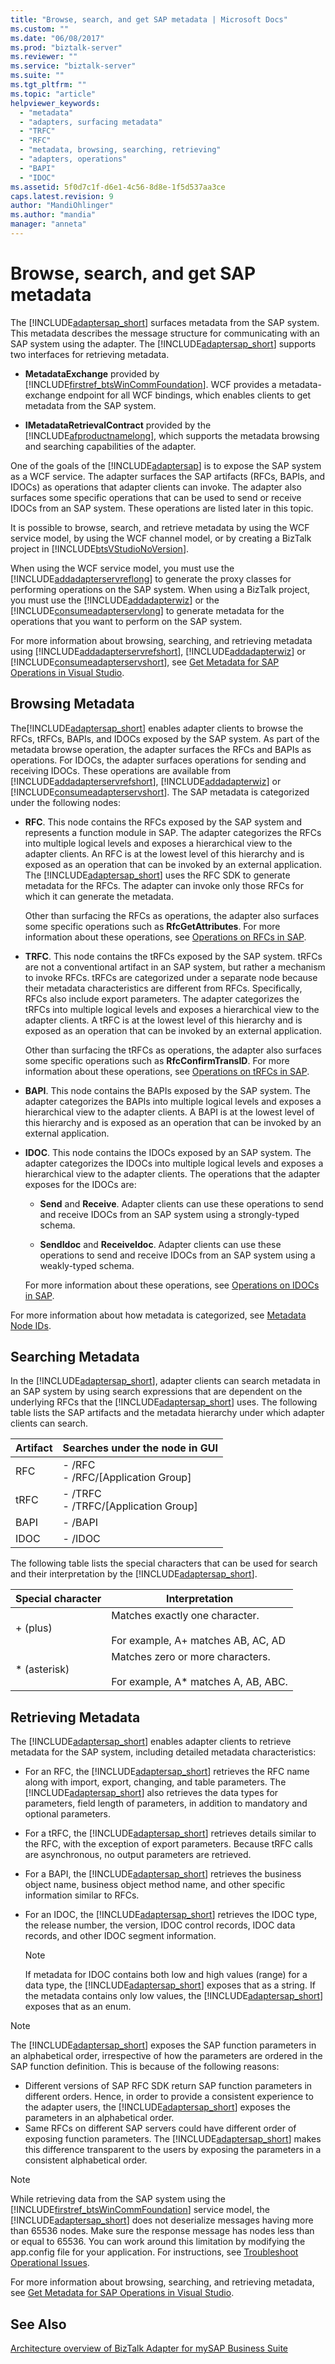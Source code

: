 ```yaml
---
title: "Browse, search, and get SAP metadata | Microsoft Docs"
ms.custom: ""
ms.date: "06/08/2017"
ms.prod: "biztalk-server"
ms.reviewer: ""
ms.service: "biztalk-server"
ms.suite: ""
ms.tgt_pltfrm: ""
ms.topic: "article"
helpviewer_keywords: 
  - "metadata"
  - "adapters, surfacing metadata"
  - "TRFC"
  - "RFC"
  - "metadata, browsing, searching, retrieving"
  - "adapters, operations"
  - "BAPI"
  - "IDOC"
ms.assetid: 5f0d7c1f-d6e1-4c56-8d8e-1f5d537aa3ce
caps.latest.revision: 9
author: "MandiOhlinger"
ms.author: "mandia"
manager: "anneta"
---
```

# Browse, search, and get SAP metadata
The [!INCLUDE[adaptersap_short](../../includes/adaptersap-short-md.md)] surfaces metadata from the SAP system. This metadata describes the message structure for communicating with an SAP system using the adapter. The [!INCLUDE[adaptersap_short](../../includes/adaptersap-short-md.md)] supports two interfaces for retrieving metadata.  
  
-   **MetadataExchange** provided by [!INCLUDE[firstref_btsWinCommFoundation](../../includes/firstref-btswincommfoundation-md.md)]. WCF provides a metadata-exchange endpoint for all WCF bindings, which enables clients to get metadata from the SAP system.  
  
-   **IMetadataRetrievalContract** provided by the [!INCLUDE[afproductnamelong](../../includes/afproductnamelong-md.md)], which supports the metadata browsing and searching capabilities of the adapter.  
  
 One of the goals of the [!INCLUDE[adaptersap](../../includes/adaptersap-md.md)] is to expose the SAP system as a WCF service. The adapter surfaces the SAP artifacts (RFCs, BAPIs, and IDOCs) as operations that adapter clients can invoke. The adapter also surfaces some specific operations that can be used to send or receive IDOCs from an SAP system. These operations are listed later in this topic.  
  
 It is possible to browse, search, and retrieve metadata by using the WCF service model, by using the WCF channel model, or by creating a BizTalk project in [!INCLUDE[btsVStudioNoVersion](../../includes/btsvstudionoversion-md.md)].  
  
 When using the WCF service model, you must use the [!INCLUDE[addadapterservreflong](../../includes/addadapterservreflong-md.md)] to generate the proxy classes for performing operations on the SAP system. When using a BizTalk project, you must use the [!INCLUDE[addadapterwiz](../../includes/addadapterwiz-md.md)] or the [!INCLUDE[consumeadapterservlong](../../includes/consumeadapterservlong-md.md)] to generate metadata for the operations that you want to perform on the SAP system.  
  
 For more information about browsing, searching, and retrieving metadata using [!INCLUDE[addadapterservrefshort](../../includes/addadapterservrefshort-md.md)], [!INCLUDE[addadapterwiz](../../includes/addadapterwiz-md.md)] or [!INCLUDE[consumeadapterservshort](../../includes/consumeadapterservshort-md.md)], see [Get Metadata for SAP Operations in Visual Studio](../../adapters-and-accelerators/adapter-sap/get-metadata-for-sap-operations-in-visual-studio.md).  
  
## Browsing Metadata  
 The[!INCLUDE[adaptersap_short](../../includes/adaptersap-short-md.md)] enables adapter clients to browse the RFCs, tRFCs, BAPIs, and IDOCs exposed by the SAP system. As part of the metadata browse operation, the adapter surfaces the RFCs and BAPIs as operations. For IDOCs, the adapter surfaces operations for sending and receiving IDOCs. These operations are available from [!INCLUDE[addadapterservrefshort](../../includes/addadapterservrefshort-md.md)],   [!INCLUDE[addadapterwiz](../../includes/addadapterwiz-md.md)] or [!INCLUDE[consumeadapterservshort](../../includes/consumeadapterservshort-md.md)]. The SAP metadata is categorized under the following nodes:  
  
-   **RFC**. This node contains the RFCs exposed by the SAP system and represents a function module in SAP. The adapter categorizes the RFCs into multiple logical levels and exposes a hierarchical view to the adapter clients. An RFC is at the lowest level of this hierarchy and is exposed as an operation that can be invoked by an external application. The [!INCLUDE[adaptersap_short](../../includes/adaptersap-short-md.md)] uses the RFC SDK to generate metadata for the RFCs. The adapter can invoke only those RFCs for which it can generate the metadata.  
  
     Other than surfacing the RFCs as operations, the adapter also surfaces some specific operations such as **RfcGetAttributes**. For more information about these operations, see [Operations on RFCs in SAP](../../adapters-and-accelerators/adapter-sap/operations-on-rfcs-in-sap.md).  
  
-   **TRFC**. This node contains the tRFCs exposed by the SAP system. tRFCs are not a conventional artifact in an SAP system, but rather a mechanism to invoke RFCs. tRFCs are categorized under a separate node because their metadata characteristics are different from RFCs. Specifically, RFCs also include export parameters. The adapter categorizes the tRFCs into multiple logical levels and exposes a hierarchical view to the adapter clients. A tRFC is at the lowest level of this hierarchy and is exposed as an operation that can be invoked by an external application.  
  
     Other than surfacing the tRFCs as operations, the adapter also surfaces some specific operations such as **RfcConfirmTransID**. For more information about these operations, see [Operations on tRFCs in SAP](../../adapters-and-accelerators/adapter-sap/operations-on-trfcs-in-sap.md).  
  
-   **BAPI**. This node contains the BAPIs exposed by the SAP system. The adapter categorizes the BAPIs into multiple logical levels and exposes a hierarchical view to the adapter clients. A BAPI is at the lowest level of this hierarchy and is exposed as an operation that can be invoked by an external application.  
  
-   **IDOC**. This node contains the IDOCs exposed by an SAP system. The adapter categorizes the IDOCs into multiple logical levels and exposes a hierarchical view to the adapter clients. The operations that the adapter exposes for the IDOCs are:  
  
    -   **Send** and **Receive**. Adapter clients can use these operations to send and receive IDOCs from an SAP system using a strongly-typed schema.  
  
    -   **SendIdoc** and **ReceiveIdoc**. Adapter clients can use these operations to send and receive IDOCs from an SAP system using a weakly-typed schema.  
  
     For more information about these operations, see [Operations on IDOCs in SAP](../../adapters-and-accelerators/adapter-sap/operations-on-idocs-in-sap.md).  
  
 For more information about how metadata is categorized, see [Metadata Node IDs](../../adapters-and-accelerators/adapter-sap/metadata-node-ids4.md).  
  
## Searching Metadata  
 In the [!INCLUDE[adaptersap_short](../../includes/adaptersap-short-md.md)], adapter clients can search metadata in an SAP system by using search expressions that are dependent on the underlying RFCs that the [!INCLUDE[adaptersap_short](../../includes/adaptersap-short-md.md)] uses. The following table lists the SAP artifacts and the metadata hierarchy under which adapter clients can search.  
  
|Artifact|Searches under the node in GUI|  
|--------------|------------------------------------|  
|RFC|-   /RFC<br />-   /RFC/[Application Group]|  
|tRFC|-   /TRFC<br />-   /TRFC/[Application Group]|  
|BAPI|-   /BAPI|  
|IDOC|-   /IDOC|  
  
 The following table lists the special characters that can be used for search and their interpretation by the [!INCLUDE[adaptersap_short](../../includes/adaptersap-short-md.md)].  
  
|Special character|Interpretation|  
|-----------------------|--------------------|  
|+ (plus)|Matches exactly one character.<br /><br /> For example, A+ matches AB, AC, AD|  
|* (asterisk)|Matches zero or more characters.<br /><br /> For example, A* matches A, AB, ABC.|  
  
## Retrieving Metadata  
 The [!INCLUDE[adaptersap_short](../../includes/adaptersap-short-md.md)] enables adapter clients to retrieve metadata for the SAP system, including detailed metadata characteristics:  
  
-   For an RFC, the [!INCLUDE[adaptersap_short](../../includes/adaptersap-short-md.md)] retrieves the RFC name along with import, export, changing, and table parameters. The [!INCLUDE[adaptersap_short](../../includes/adaptersap-short-md.md)] also retrieves the data types for parameters, field length of parameters, in addition to mandatory and optional parameters.  
  
-   For a tRFC, the [!INCLUDE[adaptersap_short](../../includes/adaptersap-short-md.md)] retrieves details similar to the RFC, with the exception of export parameters. Because tRFC calls are asynchronous, no output parameters are retrieved.  
  
-   For a BAPI, the [!INCLUDE[adaptersap_short](../../includes/adaptersap-short-md.md)] retrieves the business object name, business object method name, and other specific information similar to RFCs.  
  
-   For an IDOC, the [!INCLUDE[adaptersap_short](../../includes/adaptersap-short-md.md)] retrieves the IDOC type, the release number, the version, IDOC control records, IDOC data records, and other IDOC segment information.  
  
    > [!NOTE]
    >  If metadata for IDOC contains both low and high values (range) for a data type, the [!INCLUDE[adaptersap_short](../../includes/adaptersap-short-md.md)] exposes that as a string. If the metadata contains only low values, the [!INCLUDE[adaptersap_short](../../includes/adaptersap-short-md.md)] exposes that as an enum.  
  
> [!NOTE]
>  The [!INCLUDE[adaptersap_short](../../includes/adaptersap-short-md.md)] exposes the SAP function parameters in an alphabetical order, irrespective of how the parameters are ordered in the SAP function definition. This is because of the following reasons:  
>   
>  -   Different versions of SAP RFC SDK return SAP function parameters in different orders. Hence, in order to provide a consistent experience to the adapter users, the [!INCLUDE[adaptersap_short](../../includes/adaptersap-short-md.md)] exposes the parameters in an alphabetical order.  
> -   Same RFCs on different SAP servers could have different order of exposing function parameters. The [!INCLUDE[adaptersap_short](../../includes/adaptersap-short-md.md)] makes this difference transparent to the users by exposing the parameters in a consistent alphabetical order.  
  
> [!NOTE]
>  While retrieving data from the SAP system using the [!INCLUDE[firstref_btsWinCommFoundation](../../includes/firstref-btswincommfoundation-md.md)] service model, the [!INCLUDE[adaptersap_short](../../includes/adaptersap-short-md.md)] does not deserialize messages having more than 65536 nodes. Make sure the response message has nodes less than or equal to 65536. You can work around this limitation by modifying the app.config file for your application. For instructions, see [Troubleshoot Operational Issues](../../adapters-and-accelerators/adapter-oracle-database/troubleshoot-operational-issues-with-the-oracle-database-adapter.md).  
  
 For more information about browsing, searching, and retrieving metadata, see [Get Metadata for SAP Operations in Visual Studio](../../adapters-and-accelerators/adapter-sap/get-metadata-for-sap-operations-in-visual-studio.md).  
  
## See Also  
 [Architecture overview of BizTalk Adapter for mySAP Business Suite](../../adapters-and-accelerators/adapter-sap/architecture-overview-of-the-biztalk-adapter-for-mysap-business-suite.md)